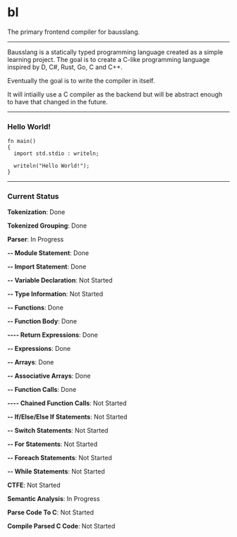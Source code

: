 # bl
The primary frontend compiler for bausslang.

---

Bausslang is a statically typed programming language created as a simple learning project. The goal is to create a C-like programming language inspired by D, C#, Rust, Go, C and C++.

Eventually the goal is to write the compiler in itself.

It will intiailly use a C compiler as the backend but will be abstract enough to have that changed in the future.

---

### Hello World!

```
fn main()
{
  import std.stdio : writeln;
  
  writeln("Hello World!");
}
```

---

### Current Status

**Tokenization**: Done

**Tokenized Grouping**: Done

**Parser**: In Progress

**-- Module Statement**: Done
  
**-- Import Statement**: Done

**-- Variable Declaration**: Not Started

**-- Type Information**: Not Started
  
**-- Functions**: Done

**-- Function Body**: Done

**---- Return Expressions**: Done

**-- Expressions**: Done

**-- Arrays**: Done

**-- Associative Arrays**: Done

**-- Function Calls**: Done

**---- Chained Function Calls**: Not Started

**-- If/Else/Else If Statements**: Not Started

**-- Switch Statements**: Not Started

**-- For Statements**: Not Started

**-- Foreach Statements**: Not Started

**-- While Statements**: Not Started
  
**CTFE**: Not Started

**Semantic Analysis**: In Progress

**Parse Code To C**: Not Started

**Compile Parsed C Code**: Not Started

